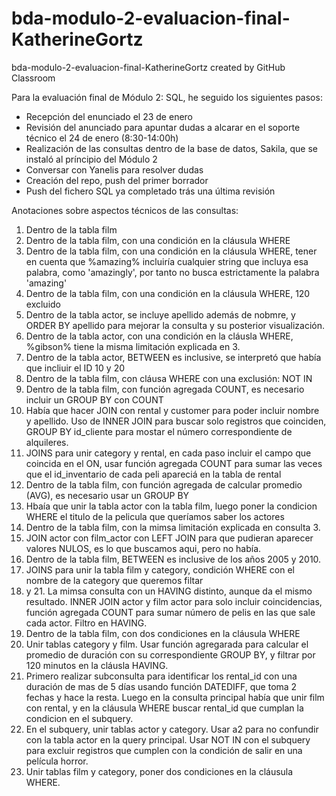 # bda-modulo-2-evaluacion-final-KatherineGortz
bda-modulo-2-evaluacion-final-KatherineGortz created by GitHub Classroom

Para la evaluación final de Módulo 2: SQL, he seguido los siguientes pasos:
- Recepción del enunciado el 23 de enero
- Revisión del anunciado para apuntar dudas a alcarar en el soporte técnico el 24 de enero (8:30-14:00h)
- Realización de las consultas dentro de la base de datos, Sakila, que se instaló al príncipio del Módulo 2
- Conversar con Yanelis para resolver dudas
- Creación del repo, push del primer borrador
- Push del fichero SQL ya completado trás una última revisión

Anotaciones sobre aspectos técnicos de las consultas: 
1. Dentro de la tabla film
2. Dentro de la tabla film, con una condición en la cláusula WHERE
3. Dentro de la tabla film, con una condición en la cláusula WHERE, tener en cuenta que %amazing% incluiría cualquier string que incluya esa palabra, como 'amazingly', por tanto no busca estrictamente la palabra 'amazing'
4. Dentro de la tabla film, con una condición en la cláusula WHERE, 120 excluido
5. Dentro de la tabla actor, se incluye apellido además de nobmre, y ORDER BY apellido para mejorar la consulta y su posterior visualización.
6. Dentro de la tabla actor, con una condición en la cláusla WHERE, %gibson% tiene la misma limitación explicada en 3.
7. Dentro de la tabla actor, BETWEEN es inclusive, se interpretó que había que incliuir el ID 10 y 20
8. Dentro de la tabla film, con cláusa WHERE con una exclusión: NOT IN
9. Dentro de la tabla film, con función agregada COUNT, es necesario incluir un GROUP BY con COUNT
10. Había que hacer JOIN con rental y customer para poder incluir nombre y apellido. Uso de INNER JOIN para buscar solo registros que coinciden, GROUP BY id_cliente para mostar el número correspondiente de alquileres.
11. JOINS para unir category y rental, en cada paso incluir el campo que coincida en el ON, usar función agregada COUNT para sumar las veces que el id_inventario de cada peli apareciá en la tabla de rental
12. Dentro de la tabla film, con función agregada de calcular promedio (AVG), es necesario usar un GROUP BY
13. Hbaía que unir la tabla actor con la tabla film, luego poner la condicion WHERE el titulo de la pelicula que queríamos saber los actores
14. Dentro de la tabla film, con la mimsa limitación explicada en consulta 3.
15. JOIN actor con film_actor con LEFT JOIN para que pudieran aparecer valores NULOS, es lo que buscamos aqui, pero no había.
16. Dentro de la tabla film, BETWEEN es inclusive de los años 2005 y 2010.
17. JOINS para unir la tabla film y category, condición WHERE con el nombre de la category que queremos filtar
18. y 21. La mimsa consulta con un HAVING distinto, aunque da el mismo resultado. INNER JOIN actor y film actor para solo incluir coincidencias, función agregada COUNT para sumar número de pelis en las que sale cada actor. Filtro en HAVING.
19. Dentro de la tabla film, con dos condiciones en la cláusula WHERE
20. Unir tablas category y film. Usar función agregarada para calcular el promedio de duración con su correspondiente GROUP BY, y filtrar por 120 minutos en la cláusla HAVING.
22. Primero realizar subconsulta para identificar los rental_id con una duración de mas de 5 días usando función DATEDIFF, que toma 2 fechas y hace la resta. Luego en la consulta principal había que unir film con rental, y en la cláusula WHERE buscar rental_id que cumplan la condicion en el subquery.
23. En el subquery, unir tablas actor y category. Usar a2 para no confundir con la tabla actor en la query principal. Usar NOT IN con el subquery para excluir registros que cumplen con la condición de salir en una película horror.
24. Unir tablas film y category, poner dos condiciones en la cláusula WHERE.

